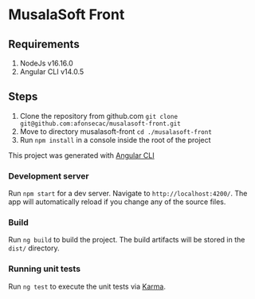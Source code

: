 # MusalaSoft Front

## Requirements
1. NodeJs v16.16.0
2. Angular CLI v14.0.5

## Steps
1. Clone the repository from github.com `git clone git@github.com:afonsecac/musalasoft-front.git`
2. Move to directory musalasoft-front `cd ./musalasoft-front`
3. Run `npm install` in a console inside the root of the project

This project was generated with [Angular CLI](https://github.com/angular/angular-cli)

### Development server

Run `npm start` for a dev server. Navigate to `http://localhost:4200/`. The app will automatically reload if you change any of the source files.

### Build

Run `ng build` to build the project. The build artifacts will be stored in the `dist/` directory.

### Running unit tests

Run `ng test` to execute the unit tests via [Karma](https://karma-runner.github.io).

